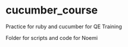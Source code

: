 # cucumber_course
Practice for ruby and cucumber for QE Training

Folder for scripts and code for Noemi
